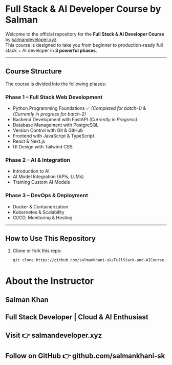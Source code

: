 #  Full Stack & AI Developer Course by Salman

Welcome to the official repository for the **Full Stack & AI Developer Course** by [salmandeveloper.xyz](https://salmandeveloper.xyz).  
This course is designed to take you from beginner to production-ready full stack + AI developer in **3 powerful phases**.

---

##  Course Structure

The course is divided into the following phases:

### Phase 1 – Full Stack Web Development
- Python Programming Foundations ✅ *(Completed for batch-1)* & *(Currently in progress for batch-2)*
- Backend Development with FastAPI  *(Currently in Progress)*
- Database Management with PostgreSQL
- Version Control with Git & GitHub
- Frontend with JavaScript & TypeScript
- React & Next.js
- UI Design with Tailwind CSS

###  Phase 2 – AI & Integration
- Introduction to AI
- AI Model Integration (APIs, LLMs)
- Training Custom AI Models

###  Phase 3 – DevOps & Deployment
- Docker & Containerization
- Kubernetes & Scalability
- CI/CD, Monitoring & Hosting

---





##  How to Use This Repository

1. Clone or fork this repo:
   ```bash
   git clone https://github.com/salmankhani-sk/FullStack-and-AICourse.git
   ```
#  About the Instructor
## Salman Khan
## Full Stack Developer | Cloud & AI Enthusiast
## Visit 👉 salmandeveloper.xyz
## Follow on GitHub 👉 github.com/salmankhani-sk
